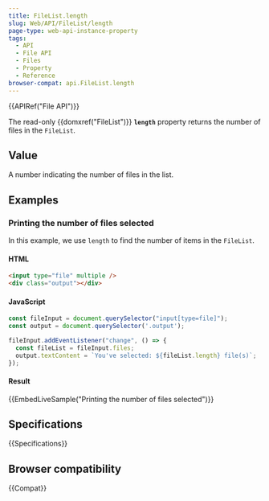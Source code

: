 ```yaml
---
title: FileList.length
slug: Web/API/FileList/length
page-type: web-api-instance-property
tags:
  - API
  - File API
  - Files
  - Property
  - Reference
browser-compat: api.FileList.length
---
```


{{APIRef("File API")}}

The read-only {{domxref("FileList")}} **`length`** property returns the number of files in the `FileList`.

## Value

A number indicating the number of files in the list.

## Examples

### Printing the number of files selected

In this example, we use `length` to find the number of items in the `FileList`.

#### HTML

```html
<input type="file" multiple />
<div class="output"></div>
```

#### JavaScript

```js
const fileInput = document.querySelector("input[type=file]");
const output = document.querySelector('.output');

fileInput.addEventListener("change", () => {
  const fileList = fileInput.files;
  output.textContent = `You've selected: ${fileList.length} file(s)`;
});
```

#### Result

{{EmbedLiveSample("Printing the number of files selected")}}

## Specifications

{{Specifications}}

## Browser compatibility

{{Compat}}
